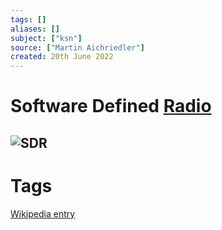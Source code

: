 ```yaml
---
tags: []
aliases: []
subject: ["ksn"]
source: ["Martin Aichriedler"]
created: 20th June 2022
---
```


# Software Defined [Radio](../Rundfunk.md)

![SDR](../assets/SDR.png)
---
# Tags
[Wikipedia entry](https://en.wikipedia.org/wiki/Software-defined_radio)

